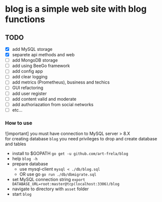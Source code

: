 # blog is a simple web site with blog functions

## TODO

* [x] add MySQL storage
* [x] separete api methods and web
* [ ] add MongoDB storage
* [ ] add using BeeGo framework
* [ ] add config app
* [ ] add clear logging
* [ ] add metrics (Prometheus), business and techics
* [ ] GUI refactoring
* [ ] add user register
* [ ] add content valid and moderate
* [ ] add authoriazation from social networks
* [ ] etc...

### How to use

![important] 
you must have connection to MySQL server > 8.X  
for creating database `blog` you need privileges to drop and create database and tables  

- install to $GOPATH `go get -u github.com/art-frela/blog`
- help `blog -h`
- prepare database
    - use mysql-client `mysql < ./db/blog.sql`
    - OR use go `go run ./db/dbmigrate.sql`
- set MySQL connection string `export DATABASE_URL=root:master@tcp(localhost:3306)/blog`
- navigate to directory with `asset` folder  
- start `blog`